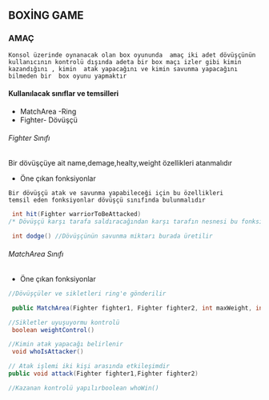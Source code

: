 ## BOXİNG GAME

### AMAÇ

``
Konsol üzerinde oynanacak olan box oyununda 
amaç iki adet dövüşçünün kullanıcının kontrolü dışında
adeta bir box maçı izler gibi kimin kazandığını , kimin 
atak yapacağını ve kimin savunma yapacağını bilmeden bir 
box oyunu yapmaktır
``

#### Kullanılacak sınıflar ve temsilleri

- MatchArea -Ring
- Fighter- Dövüşçü

###### Fighter Sınıfı

  Bir dövüşçüye ait name,demage,healty,weight özellikleri atanmalıdır
  
- Öne çıkan fonksiyonlar
 ```
Bir dövüşçü atak ve savunma yapabileceği için bu özellikleri
temsil eden fonksiyonlar dövüşçü sınıfında bulunmalıdır
```

````java
 int hit(Fighter warriorToBeAttacked)
/* Dövüşçü karşı tarafa saldıracağından karşı tarafın nesnesi bu fonksiyona parametre olarak gönderilir*/

 int dodge() //Dövüşçünün savunma miktarı burada üretilir
````

###### MatchArea Sınıfı

- Öne çıkan fonksiyonlar

````java
//Dövüşçüler ve sikletleri ring'e gönderilir

 public MatchArea(Fighter fighter1, Fighter fighter2, int maxWeight, int minWeight)

//Sikletler uyuşuyormu kontrolü
 boolean weightControl()

//Kimin atak yapacağı belirlenir
 void whoIsAttacker()

// Atak işlemi iki kişi arasında etkileşimdir
public void attack(Fighter fighter1,Fighter fighter2)

//Kazanan kontrolü yapılırboolean whoWin()
````